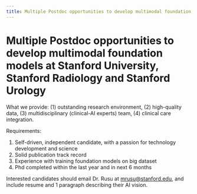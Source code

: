 ```yaml
---
title: Multiple Postdoc opportunities to develop multimodal foundation models at Stanford University, Stanford Radiology and Stanford Urology
---
```

#  Multiple Postdoc opportunities to develop multimodal foundation models at Stanford University, Stanford Radiology and Stanford Urology

What we provide: (1) outstanding research environment, (2) high-quality data, (3) multidisciplinary (clinical-AI experts) team, (4) clinical care integration.

Requirements:

1. Self-driven, independent candidate, with a passion for technology development and science
2. Solid publication track record
3. Experience with training foundation models on big dataset
4. Phd completed within the last year and in next 6 months

Interested candidates should email Dr. Rusu at <mrusu@stanford.edu>, and include resume and 1 paragraph describing their AI vision.